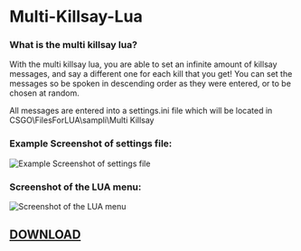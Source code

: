 # Multi-Killsay-Lua

### **What is the multi killsay lua?**
With the multi killsay lua, you are able to set an infinite amount of killsay messages, and say a different one for each kill that you get!
You can set the messages so be spoken in descending order as they were entered, or to be chosen at random.

All messages are entered into a settings.ini file which will be located in CSGO\FilesForLUA\sampli\Multi Killsay


### **Example Screenshot of settings file:**
![Example Screenshot of settings file](https://i.gyazo.com/b4d75840fe8e3a47d0b92f3e5e694c43.png)

### **Screenshot of the LUA menu:**
![Screenshot of the LUA menu](https://i.gyazo.com/d9ab342617ba7560c8a34a75609e80f2.png)

## **[DOWNLOAD](https://anonfiles.com/b1Td65Z4o8/Sampli-Multiple-Killsay_lua)**

